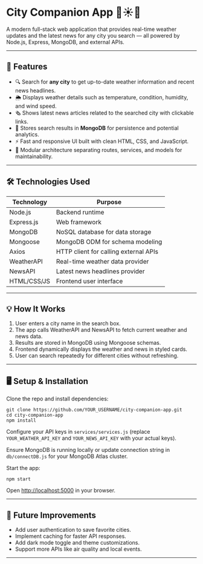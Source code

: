 <!DOCTYPE html>
<html lang="en">
<head>
  <meta charset="UTF-8" />
  <meta name="viewport" content="width=device-width, initial-scale=1" />
</head>
<body>
  <div class="container">
    <h1>City Companion App 🌆☀️📰</h1>
    <p>
      A modern full-stack web application that provides real-time weather updates and the latest news for any city you search — all powered by Node.js, Express, MongoDB, and external APIs.
    </p><hr/>
    <h2>🚀 Features</h2>
    <ul>
      <li>🔍 Search for <strong>any city</strong> to get up-to-date weather information and recent news headlines.</li>
      <li>🌦️ Displays weather details such as temperature, condition, humidity, and wind speed.</li>
      <li>🗞️ Shows latest news articles related to the searched city with clickable links.</li>
      <li>💾 Stores search results in <strong>MongoDB</strong> for persistence and potential analytics.</li>
      <li>⚡ Fast and responsive UI built with clean HTML, CSS, and JavaScript.</li>
      <li>🧩 Modular architecture separating routes, services, and models for maintainability.</li>
    </ul>
    <hr />
    <h2>🛠️ Technologies Used</h2>
    <table>
      <thead>
        <tr>
          <th>Technology</th>
          <th>Purpose</th>
        </tr>
      </thead>
      <tbody>
        <tr><td>Node.js</td><td>Backend runtime</td></tr>
        <tr><td>Express.js</td><td>Web framework</td></tr>
        <tr><td>MongoDB</td><td>NoSQL database for data storage</td></tr>
        <tr><td>Mongoose</td><td>MongoDB ODM for schema modeling</td></tr>
        <tr><td>Axios</td><td>HTTP client for calling external APIs</td></tr>
        <tr><td>WeatherAPI</td><td>Real-time weather data provider</td></tr>
        <tr><td>NewsAPI</td><td>Latest news headlines provider</td></tr>
        <tr><td>HTML/CSS/JS</td><td>Frontend user interface</td></tr>
      </tbody>
    </table>
    <hr />
    <h2>💡 How It Works</h2>
    <ol>
      <li>User enters a city name in the search box.</li>
      <li>The app calls WeatherAPI and NewsAPI to fetch current weather and news data.</li>
      <li>Results are stored in MongoDB using Mongoose schemas.</li>
      <li>Frontend dynamically displays the weather and news in styled cards.</li>
      <li>User can search repeatedly for different cities without refreshing.</li>
    </ol>
    <hr />
    <h2>🖥️ Setup & Installation</h2>
    <p>Clone the repo and install dependencies:</p>
    <pre><code>git clone https://github.com/YOUR_USERNAME/city-companion-app.git
cd city-companion-app
npm install
</code></pre>
    <p>Configure your API keys in <code>services/services.js</code> (replace <code>YOUR_WEATHER_API_KEY</code> and <code>YOUR_NEWS_API_KEY</code> with your actual keys).</p>
    <p>Ensure MongoDB is running locally or update connection string in <code>db/connectDB.js</code> for your MongoDB Atlas cluster.</p>
    <p>Start the app:</p>
    <pre><code>npm start
</code></pre>
    <p>Open <a href="http://localhost:5000" target="_blank" rel="noopener noreferrer">http://localhost:5000</a> in your browser.</p>
    <hr />
    <!--<h2>📸 Screenshots</h2>
    <p><em>Add screenshots here to showcase your app’s UI.</em></p>
    <hr /> -->
    <h2>📝 Future Improvements</h2>
    <ul>
      <li>Add user authentication to save favorite cities.</li>
      <li>Implement caching for faster API responses.</li>
      <li>Add dark mode toggle and theme customizations.</li>
      <li>Support more APIs like air quality and local events.</li>
    </ul>
    <hr />
  </div>
</body>
</html>
